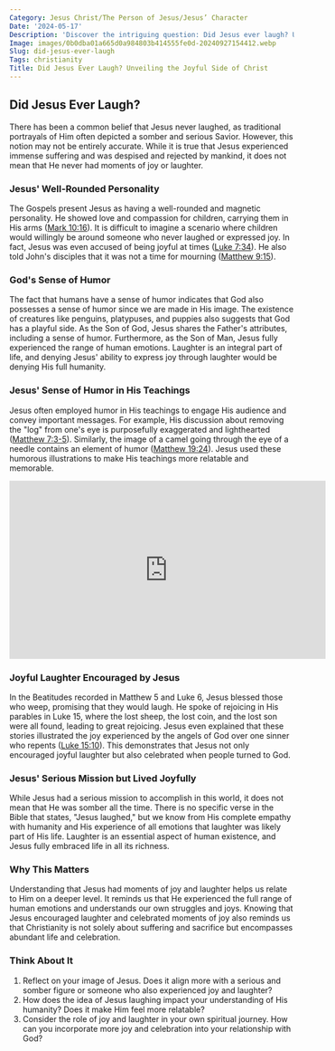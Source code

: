 ```yaml
---
Category: Jesus Christ/The Person of Jesus/Jesus’ Character
Date: '2024-05-17'
Description: 'Discover the intriguing question: Did Jesus ever laugh? Uncover insights into the emotional expressions of Jesus in this thought-provoking article.'
Image: images/0b0dba01a665d0a984803b414555fe0d-20240927154412.webp
Slug: did-jesus-ever-laugh
Tags: christianity
Title: Did Jesus Ever Laugh? Unveiling the Joyful Side of Christ
---
```


## Did Jesus Ever Laugh?

There has been a common belief that Jesus never laughed, as traditional portrayals of Him often depicted a somber and serious Savior. However, this notion may not be entirely accurate. While it is true that Jesus experienced immense suffering and was despised and rejected by mankind, it does not mean that He never had moments of joy or laughter.

### Jesus' Well-Rounded Personality

The Gospels present Jesus as having a well-rounded and magnetic personality. He showed love and compassion for children, carrying them in His arms ([Mark 10:16](https://www.bibleref.com/Mark/10/Mark-10-16.html)). It is difficult to imagine a scenario where children would willingly be around someone who never laughed or expressed joy. In fact, Jesus was even accused of being joyful at times ([Luke 7:34](https://www.bibleref.com/Luke/7/Luke-7-34.html)). He also told John's disciples that it was not a time for mourning ([Matthew 9:15](https://www.bibleref.com/Matthew/9/Matthew-9-15.html)).

### God's Sense of Humor

The fact that humans have a sense of humor indicates that God also possesses a sense of humor since we are made in His image. The existence of creatures like penguins, platypuses, and puppies also suggests that God has a playful side. As the Son of God, Jesus shares the Father's attributes, including a sense of humor. Furthermore, as the Son of Man, Jesus fully experienced the range of human emotions. Laughter is an integral part of life, and denying Jesus' ability to express joy through laughter would be denying His full humanity.

### Jesus' Sense of Humor in His Teachings

Jesus often employed humor in His teachings to engage His audience and convey important messages. For example, His discussion about removing the "log" from one's eye is purposefully exaggerated and lighthearted ([Matthew 7:3-5](https://www.bibleref.com/Matthew/7/Matthew-7-3.html)). Similarly, the image of a camel going through the eye of a needle contains an element of humor ([Matthew 19:24](https://www.bibleref.com/Matthew/19/Matthew-19-24.html)). Jesus used these humorous illustrations to make His teachings more relatable and memorable.


<iframe width="560" height="315" src="https://www.youtube.com/embed/om8xOyJ8VMM" frameborder="0" allow="autoplay; encrypted-media" allowfullscreen></iframe>


### Joyful Laughter Encouraged by Jesus

In the Beatitudes recorded in Matthew 5 and Luke 6, Jesus blessed those who weep, promising that they would laugh. He spoke of rejoicing in His parables in Luke 15, where the lost sheep, the lost coin, and the lost son were all found, leading to great rejoicing. Jesus even explained that these stories illustrated the joy experienced by the angels of God over one sinner who repents ([Luke 15:10](https://www.bibleref.com/Luke/15/Luke-15-10.html)). This demonstrates that Jesus not only encouraged joyful laughter but also celebrated when people turned to God.

### Jesus' Serious Mission but Lived Joyfully

While Jesus had a serious mission to accomplish in this world, it does not mean that He was somber all the time. There is no specific verse in the Bible that states, "Jesus laughed," but we know from His complete empathy with humanity and His experience of all emotions that laughter was likely part of His life. Laughter is an essential aspect of human existence, and Jesus fully embraced life in all its richness.

### Why This Matters

Understanding that Jesus had moments of joy and laughter helps us relate to Him on a deeper level. It reminds us that He experienced the full range of human emotions and understands our own struggles and joys. Knowing that Jesus encouraged laughter and celebrated moments of joy also reminds us that Christianity is not solely about suffering and sacrifice but encompasses abundant life and celebration.

### Think About It

1. Reflect on your image of Jesus. Does it align more with a serious and somber figure or someone who also experienced joy and laughter?
2. How does the idea of Jesus laughing impact your understanding of His humanity? Does it make Him feel more relatable?
3. Consider the role of joy and laughter in your own spiritual journey. How can you incorporate more joy and celebration into your relationship with God?